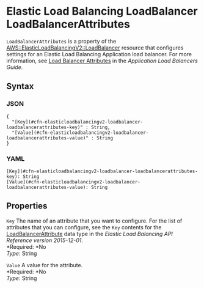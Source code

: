 # Elastic Load Balancing LoadBalancer LoadBalancerAttributes<a name="aws-properties-elasticloadbalancingv2-loadbalancer-loadbalancerattributes"></a>

`LoadBalancerAttributes` is a property of the [AWS::ElasticLoadBalancingV2::LoadBalancer](aws-resource-elasticloadbalancingv2-loadbalancer.md) resource that configures settings for an Elastic Load Balancing Application load balancer\. For more information, see [Load Balancer Attributes](http://docs.aws.amazon.com/elasticloadbalancing/latest/application/application-load-balancers.html#load-balancer-attributes) in the *Application Load Balancers Guide*\.

## Syntax<a name="w3ab2c21c14d858b5"></a>

### JSON<a name="aws-properties-elasticloadbalancingv2-loadbalancer-loadbalancerattributes-syntax.json"></a>

```
{
  "[Key](#cfn-elasticloadbalancingv2-loadbalancer-loadbalancerattributes-key)" : String,
  "[Value](#cfn-elasticloadbalancingv2-loadbalancer-loadbalancerattributes-value)" : String
}
```

### YAML<a name="aws-properties-elasticloadbalancingv2-loadbalancer-loadbalancerattributes-syntax.yaml"></a>

```
[Key](#cfn-elasticloadbalancingv2-loadbalancer-loadbalancerattributes-key): String
[Value](#cfn-elasticloadbalancingv2-loadbalancer-loadbalancerattributes-value): String
```

## Properties<a name="w3ab2c21c14d858b7"></a>

`Key`  <a name="cfn-elasticloadbalancingv2-loadbalancer-loadbalancerattributes-key"></a>
The name of an attribute that you want to configure\. For the list of attributes that you can configure, see the `Key` contents for the [LoadBalancerAttribute](http://docs.aws.amazon.com/elasticloadbalancing/latest/APIReference/API_LoadBalancerAttribute.html) data type in the *Elastic Load Balancing API Reference version 2015\-12\-01*\.  
*Required: *No  
*Type*: String

`Value`  <a name="cfn-elasticloadbalancingv2-loadbalancer-loadbalancerattributes-value"></a>
A value for the attribute\.  
*Required: *No  
*Type*: String